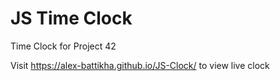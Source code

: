# JS Time Clock
Time Clock for Project 42

Visit https://alex-battikha.github.io/JS-Clock/ to view live clock